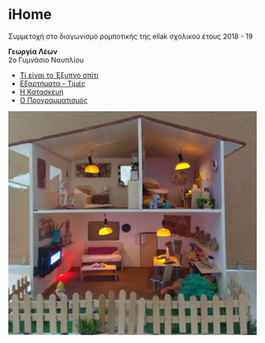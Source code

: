 # iHome
Συμμετοχή στο διαγωνισμό ρομποτικής της ellak σχολικού έτους 2018 - 19

**Γεωργία Λέων**  
2ο Γυμνάσιο Ναυπλίου

- [Τί είναι το Έξυπνο σπίτι](smarthome.md)
- [Εξαρτήματα - Τιμές](Εξαρτήματα/README.md)
- [Η Κατασκευή](Κατασκευή/README.md)
- [Ο Προγραμματισμός](Προγραμματισμός/README.md)

![Image](images/ihome.jpg)
